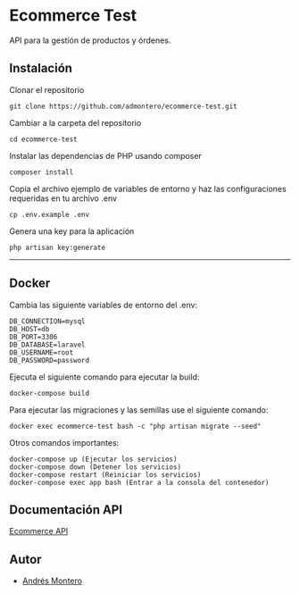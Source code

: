 # Ecommerce Test

API para la gestión de productos y órdenes.

## Instalación

Clonar el repositorio

    git clone https://github.com/admontero/ecommerce-test.git

Cambiar a la carpeta del repositorio

    cd ecommerce-test

Instalar las dependencias de PHP usando composer

    composer install

Copia el archivo ejemplo de variables de entorno y haz las configuraciones requeridas en tu archivo .env

    cp .env.example .env

Genera una key para la aplicación

    php artisan key:generate

------------

## Docker

Cambia las siguiente variables de entorno del .env:

    DB_CONNECTION=mysql
    DB_HOST=db
    DB_PORT=3306
    DB_DATABASE=laravel
    DB_USERNAME=root
    DB_PASSWORD=password

Ejecuta el siguiente comando para ejecutar la build:

    docker-compose build

Para ejecutar las migraciones y las semillas use el siguiente comando:

    docker exec ecommerce-test bash -c "php artisan migrate --seed"

Otros comandos importantes:

    docker-compose up (Ejecutar los servicios)
    docker-compose down (Detener los servicios)
    docker-compose restart (Reiniciar los servicios)
    docker-compose exec app bash (Entrar a la consola del contenedor)

## Documentación API

[Ecommerce API](https://documenter.getpostman.com/view/9609007/2sAY55bJVk)

## Autor

- [Andrés Montero](https://github.com/admontero)
